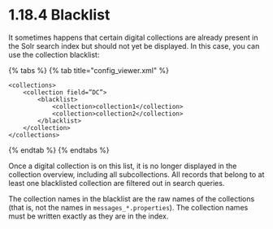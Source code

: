 # 1.18.4 Blacklist

It sometimes happens that certain digital collections are already present in the Solr search index but should not yet be displayed. In this case, you can use the collection blacklist:

{% tabs %}
{% tab title="config\_viewer.xml" %}
```markup
<collections>
    <collection field=”DC”>
        <blacklist>
            <collection>collection1</collection>
            <collection>collection2</collection>
        </blacklist>
    </collection>
</collections>
```
{% endtab %}
{% endtabs %}

Once a digital collection is on this list, it is no longer displayed in the collection overview, including all subcollections. All records that belong to at least one blacklisted collection are filtered out in search queries. 

The collection names in the blacklist are the raw names of the collections \(that is, not the names in `messages_*.properties`\). The collection names must be written exactly as they are in the index.

